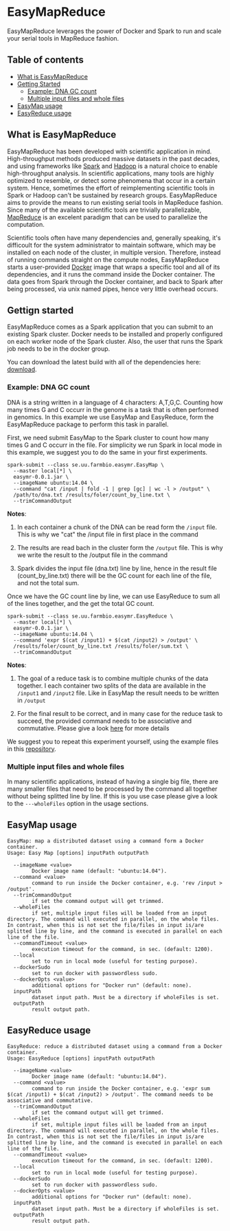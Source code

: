 # EasyMapReduce

EasyMapReduce leverages the power of Docker and Spark to run and scale your serial tools in MapReduce fashion.

## Table of contents
- [What is EasyMapReduce](#what-is-easymapreduce)
- [Getting Started](#gettign-started)
  - [Example: DNA GC count](#example-dna-gc-count)
  - [Multiple input files and whole files](#multiple-input-files-and-whole-files)
- [EasyMap usage](#easymap-usage)
- [EasyReduce usage](#easyreduce-usage)

## What is EasyMapReduce

EasyMapReduce has been developed with scientific application in mind. High-throughput methods produced massive datasets in the past decades, and using frameworks like [Spark](http://spark.apache.org/) and [Hadoop](https://hadoop.apache.org/) is a natural choice to enable high-throughput analysis. In scientific applications, many tools are highly optimized to resemble, or detect some phenomena that occur in a certain system. Hence, sometimes the effort of reimplementing scientific tools in Spark or Hadoop can't be sustained by research groups. EasyMapReduce aims to provide the means to run existing serial tools in MapReduce fashion. Since many of the available scientific tools are trivially parallelizable, [MapReduce](http://research.google.com/archive/mapreduce.html) is an excelent paradigm that can be used to parallelize the computation.

Scientific tools often have many dependencies and, generally speaking, it's difficoult for the system administrator to maintain   software, which may be installed on each node of the cluster, in multiple version. Therefore, instead of running commands straight on the compute nodes, EasyMapReduce starts a user-provided [Docker](https://www.docker.com/) image that wraps a specific tool and all of its dependencies, and it runs the command inside the Docker container. The data goes from Spark through the Docker container, and back to Spark after being processed, via unix named pipes, hence very little overhead occurs.

## Gettign started
EasyMapReduce comes as a Spark application that you can submit to an existing Spark cluster. Docker needs to be installed and properly configured on each worker node of the Spark cluster. Also, the user that runs the Spark job needs to be in the docker group.  

You can download the latest build with all of the dependencies here:
[download](http://pele.farmbio.uu.se/artifactory/libs-release/se/uu/farmbio/easymr/0.0.1/easymr-0.0.1-jar-with-dependencies.jar).

### Example: DNA GC count
DNA is a string written in a language of 4 characters: A,T,G,C. Counting how many times G and C occurr in the genome is a task that is often performed in genomics. In this example we use EasyMap and EasyReduce, form the EasyMapReduce package to perform this task in parallel. 

First, we need submit EasyMap to the Spark cluster to count how many times G and C occurr in the file. For simplicity we run Spark in local mode in this example, we suggest you to do the same in your first experiments. 

```
spark-submit --class se.uu.farmbio.easymr.EasyMap \ 
  --master local[*] \
  easymr-0.0.1.jar \
  --imageName ubuntu:14.04 \
  --command "cat /input | fold -1 | grep [gc] | wc -l > /output" \
  /path/to/dna.txt /results/foler/count_by_line.txt \
  --trimCommandOutput
```

**Notes**: 

1. In each container a chunk of the DNA can be read form the `/input` file. This is why we "cat" the /input file in first place in the command

2. The results are read bach in the cluster form the `/output` file. This is why we write the result to the /output file in the command

3. Spark divides the input file (dna.txt) line by line, hence in the result file (count_by_line.txt) there will be the GC count for each line of the file, and not the total sum.

Once we have the GC count line by line, we can use EasyReduce to sum all of the lines together, and the get the total GC count.

```
spark-submit --class se.uu.farmbio.easymr.EasyReduce \
  --master local[*] \
  easymr-0.0.1.jar \
  --imageName ubuntu:14.04 \
  --command 'expr $(cat /input1) + $(cat /input2) > /output' \
  /results/foler/count_by_line.txt /results/foler/sum.txt \
  --trimCommandOutput
```

**Notes**: 

1. The goal of a reduce task is to combine multiple chunks of the data together. I each container two splits of the data are available in the `/input1` and `/input2` file. Like in EasyMap the result needs to be written in `/output`

2. For the final result to be correct, and in many case for the reduce task to succeed, the provided command needs to be associative and commutative. Please give a look [here](http://stackoverflow.com/questions/329423/parallelizing-the-reduce-in-mapreduce) for more details

We suggest you to repeat this experiment yourself, using the example files in this [repository](https://github.com/mcapuccini/EasyMapReduce/tree/master/src/test/resources/se/uu/farmbio/easymr/dna).

### Multiple input files and whole files
In many scientific applications, instead of having a single big file, there are many smaller files that need to be processed by the command all together without being splitted line by line. If this is you use case please give a look to the `---wholeFiles` option in the usage sections. 

## EasyMap usage
```
EasyMap: map a distributed dataset using a command form a Docker container.
Usage: Easy Map [options] inputPath outputPath

  --imageName <value>
        Docker image name (default: "ubuntu:14.04").
  --command <value>
        command to run inside the Docker container, e.g. 'rev /input > /output'.
  --trimCommandOutput
        if set the command output will get trimmed.
  --wholeFiles
        if set, multiple input files will be loaded from an input directory. The command will executed in parallel, on the whole files. In contrast, when this is not set the file/files in input is/are splitted line by line, and the command is executed in parallel on each line of the file.
  --commandTimeout <value>
        execution timeout for the command, in sec. (default: 1200).
  --local
        set to run in local mode (useful for testing purpose).
  --dockerSudo
        set to run docker with passwordless sudo.
  --dockerOpts <value>
        additional options for "Docker run" (default: none).
  inputPath
        dataset input path. Must be a directory if wholeFiles is set.
  outputPath
        result output path.
```

## EasyReduce usage
```
EasyReduce: reduce a distributed dataset using a command from a Docker container.
Usage: EasyReduce [options] inputPath outputPath

  --imageName <value>
        Docker image name (default: "ubuntu:14.04").
  --command <value>
        command to run inside the Docker container, e.g. 'expr sum $(cat /input1) + $(cat /input2) > /output'. The command needs to be associative and commutative.
  --trimCommandOutput
        if set the command output will get trimmed.
  --wholeFiles
        if set, multiple input files will be loaded from an input directory. The command will executed in parallel, on the whole files. In contrast, when this is not set the file/files in input is/are splitted line by line, and the command is executed in parallel on each line of the file.
  --commandTimeout <value>
        execution timeout for the command, in sec. (default: 1200).
  --local
        set to run in local mode (useful for testing purpose).
  --dockerSudo
        set to run docker with passwordless sudo.
  --dockerOpts <value>
        additional options for "Docker run" (default: none).
  inputPath
        dataset input path. Must be a directory if wholeFiles is set.
  outputPath
        result output path.
```
